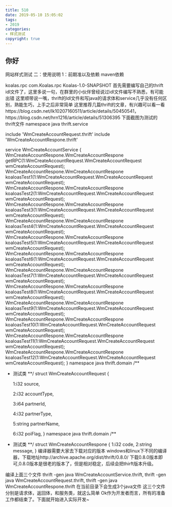 ```yaml
---
title: 510
date: 2019-05-10 15:05:02
tags: 
- 2019
categories:
- 样式测试
copyright: true
---
```



## 你好
网站样式测试
二：使用说明
1：前期准以及依赖
maven依赖

 <dependency>
        <groupId>koalas.rpc</groupId>
        <artifactId>com.Koalas.rpc</artifactId>
        <version>Koalas-1.0-SNAPSHOT</version>
    </dependency>
首先需要编写自己的thrift idl文件了，这里多说一句，在群里的小伙伴曾经说过idl文件编写不熟悉，有可能出错 这里顺带说一嘴，thrift的ldl文件和写java的请求体和service几乎没有任何区别，熟能生巧，上手之后非常简单 这里推荐几篇thrift的文章，有兴趣可以看一看 https://blog.csdn.net/lk10207160511/article/details/50450541， https://blog.csdn.net/hrn1216/article/details/51306395 下面截图为测试的thrift文件
<!--more-->
namespace java thrift.service

include 'WmCreateAccountRequest.thrift'
include 'WmCreateAccountRespone.thrift'

service WmCreateAccountService {
      WmCreateAccountRespone.WmCreateAccountRespone getRPC(1:WmCreateAccountRequest.WmCreateAccountRequest wmCreateAccountRequest);
      WmCreateAccountRespone.WmCreateAccountRespone koaloasTest1(1:WmCreateAccountRequest.WmCreateAccountRequest wmCreateAccountRequest);
      WmCreateAccountRespone.WmCreateAccountRespone koaloasTest2(1:WmCreateAccountRequest.WmCreateAccountRequest wmCreateAccountRequest);
      WmCreateAccountRespone.WmCreateAccountRespone koaloasTest3(1:WmCreateAccountRequest.WmCreateAccountRequest wmCreateAccountRequest);
      WmCreateAccountRespone.WmCreateAccountRespone koaloasTest4(1:WmCreateAccountRequest.WmCreateAccountRequest wmCreateAccountRequest);
      WmCreateAccountRespone.WmCreateAccountRespone koaloasTest5(1:WmCreateAccountRequest.WmCreateAccountRequest wmCreateAccountRequest);
      WmCreateAccountRespone.WmCreateAccountRespone koaloasTest6(1:WmCreateAccountRequest.WmCreateAccountRequest wmCreateAccountRequest);
      WmCreateAccountRespone.WmCreateAccountRespone koaloasTest7(1:WmCreateAccountRequest.WmCreateAccountRequest wmCreateAccountRequest);
      WmCreateAccountRespone.WmCreateAccountRespone koaloasTest8(1:WmCreateAccountRequest.WmCreateAccountRequest wmCreateAccountRequest);
      WmCreateAccountRespone.WmCreateAccountRespone koaloasTest9(1:WmCreateAccountRequest.WmCreateAccountRequest wmCreateAccountRequest);
      WmCreateAccountRespone.WmCreateAccountRespone koaloasTest10(1:WmCreateAccountRequest.WmCreateAccountRequest wmCreateAccountRequest);
      WmCreateAccountRespone.WmCreateAccountRespone koaloasTest11(1:WmCreateAccountRequest.WmCreateAccountRequest wmCreateAccountRequest);
      WmCreateAccountRespone.WmCreateAccountRespone koaloasTest12(1:WmCreateAccountRequest.WmCreateAccountRequest wmCreateAccountRequest);
}
namespace java thrift.domain
/**
* 测试类
**/
struct WmCreateAccountRequest {

    1:i32 source,

    2:i32 accountType,

    3:i64 partnerId,

    4:i32 partnerType,

    5:string partnerName,

    6:i32 poiFlag,
}
namespace java thrift.domain
/**
* 测试类
**/
struct WmCreateAccountRespone {
    1:i32 code,
    2:string message,
}
编译器需要大家去下载对应的版本 windows和linux下不同的编译器，下载地址http://archive.apache.org/dist/thrift/0.8.0/ 下载0.8.0版本即可,0.8.0版本是很老的版本了，但是相对稳定，后续会把thirft版本升级。

编译上面三个文件 thrift -gen java WmCreateAccountService.thrift, thrift -gen java WmCreateAccountRequest.thrift, thrift -gen java WmCreateAccountRespone.thrift 在当前目录下会生成3个java文件 这三个文件分别是请求体，返回体，和服务类，就这么简单 Ok作为开发者而言，所有的准备工作都结束了。下面就开始进入实际开发~
<!--more-->